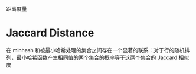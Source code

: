 距离度量

# Jaccard Distance
在 minhash 和被最小哈希处理的集合之间存在一个显著的联系：对于行的随机排列，最小哈希函数产生相同值的两个集合的概率等于这两个集合的 Jaccard 相似度